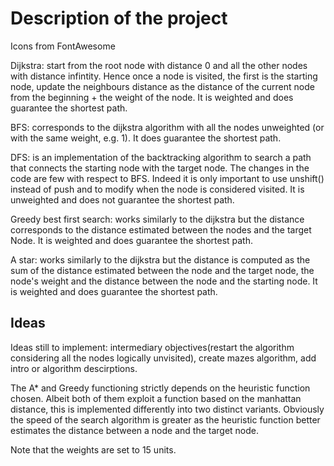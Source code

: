 # Description of the project

Icons from FontAwesome

Dijkstra: start from the root node with distance 0 and all the other nodes with distance infintity. Hence once a node is visited, the first is the starting node, update the neighbours distance as the distance of the current node from the beginning + the weight of the node. It is weighted and does guarantee the shortest path.

BFS: corresponds to the dijkstra algorithm with all the nodes unweighted (or with the same weight, e.g. 1). It does guarantee the shortest path.

DFS: is an implementation of the backtracking algorithm to search a path that connects the starting node with the target node. The changes in the code are few with respect to BFS. Indeed it is only important to use unshift() instead of push and to modify when the node is considered visited. It is unweighted and does not guarantee the shortest path.

<!-- Swarm algorithm:

Convergent Swarm algorithm:

Bidirectional Swarm algorithm: -->

Greedy best first search: works similarly to the dijkstra but the distance corresponds to the distance estimated between the nodes and the target Node. It is weighted and does guarantee the shortest path.

A star: works similarly to the dijkstra but the distance is computed as the sum of the distance estimated between the node and the target node, the node's weight and the distance between the node and the starting node. It is weighted and does guarantee the shortest path.

## Ideas

Ideas still to implement: intermediary objectives(restart the algorithm considering all the nodes logically unvisited), create mazes algorithm, add intro or algorithm descirptions.

The A\* and Greedy functioning strictly depends on the heuristic function chosen. Albeit both of them exploit a function based on the manhattan distance, this is implemented differently into two distinct variants. Obviously the speed of the search algorithm is greater as the heuristic function better estimates the distance between a node and the target node.

Note that the weights are set to 15 units.

